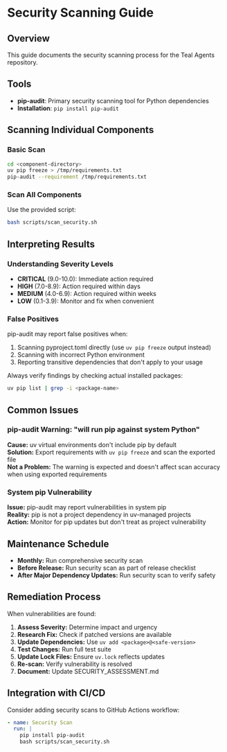 # Security Scanning Guide

## Overview
This guide documents the security scanning process for the Teal Agents repository.

## Tools
- **pip-audit**: Primary security scanning tool for Python dependencies
- **Installation**: `pip install pip-audit`

## Scanning Individual Components

### Basic Scan
```bash
cd <component-directory>
uv pip freeze > /tmp/requirements.txt
pip-audit --requirement /tmp/requirements.txt
```

### Scan All Components
Use the provided script:
```bash
bash scripts/scan_security.sh
```

## Interpreting Results

### Understanding Severity Levels
- **CRITICAL** (9.0-10.0): Immediate action required
- **HIGH** (7.0-8.9): Action required within days
- **MEDIUM** (4.0-6.9): Action required within weeks
- **LOW** (0.1-3.9): Monitor and fix when convenient

### False Positives
pip-audit may report false positives when:
1. Scanning pyproject.toml directly (use `uv pip freeze` output instead)
2. Scanning with incorrect Python environment
3. Reporting transitive dependencies that don't apply to your usage

Always verify findings by checking actual installed packages:
```bash
uv pip list | grep -i <package-name>
```

## Common Issues

### pip-audit Warning: "will run pip against system Python"
**Cause:** uv virtual environments don't include pip by default  
**Solution:** Export requirements with `uv pip freeze` and scan the exported file  
**Not a Problem:** The warning is expected and doesn't affect scan accuracy when using exported requirements

### System pip Vulnerability
**Issue:** pip-audit may report vulnerabilities in system pip  
**Reality:** pip is not a project dependency in uv-managed projects  
**Action:** Monitor for pip updates but don't treat as project vulnerability

## Maintenance Schedule
- **Monthly:** Run comprehensive security scan
- **Before Release:** Run security scan as part of release checklist
- **After Major Dependency Updates:** Run security scan to verify safety

## Remediation Process
When vulnerabilities are found:

1. **Assess Severity:** Determine impact and urgency
2. **Research Fix:** Check if patched versions are available
3. **Update Dependencies:** Use `uv add <package>@<safe-version>`
4. **Test Changes:** Run full test suite
5. **Update Lock Files:** Ensure `uv.lock` reflects updates
6. **Re-scan:** Verify vulnerability is resolved
7. **Document:** Update SECURITY_ASSESSMENT.md

## Integration with CI/CD
Consider adding security scans to GitHub Actions workflow:
```yaml
- name: Security Scan
  run: |
    pip install pip-audit
    bash scripts/scan_security.sh
```
